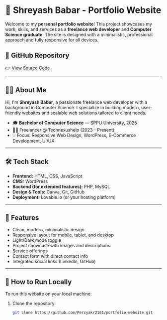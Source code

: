 # 💼 Shreyash Babar - Portfolio Website

Welcome to my **personal portfolio website**! This project showcases my work, skills, and services as a **freelance web developer** and **Computer Science graduate**. The site is designed with a minimalistic, professional approach and fully responsive for all devices.



## 📂 GitHub Repository
👉 [View Source Code](https://github.com/Percyakr2161)

---

## 🧑‍💻 About Me

Hi, I'm **Shreyash Babar**, a passionate freelance web developer with a background in Computer Science. I specialize in building modern, user-friendly websites and scalable web solutions tailored to client needs.

- 🎓 **Bachelor of Computer Science** — SPPU University, 2025
- 👨‍💻 Freelancer @ Technexushelp (2023 - Present)
- 💡 Focus: Responsive Web Design, WordPress, E-Commerce Development, UI/UX

---

## 🛠️ Tech Stack

- **Frontend:** HTML, CSS, JavaScript
- **CMS:** WordPress
- **Backend (for extended features):** PHP, MySQL
- **Design & Tools:** Canva, Git, GitHub
- **Deployment:** Lovable.io (or your hosting platform)

---

## 📌 Features

- Clean, modern, minimalistic design
- Responsive layout for mobile, tablet, and desktop
- Light/Dark mode toggle
- Project showcase with images and descriptions
- Service offerings
- Contact form with direct contact info
- Integrated social links (LinkedIn, GitHub)

---



## 🧪 How to Run Locally

To run this website on your local machine:

1. Clone the repository:
   ```bash
   git clone https://github.com/Percyakr2161/portfolio-website.git
